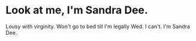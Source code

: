 # Look at me, I'm Sandra Dee.
Lousy with virginity.
Won't go to bed till I'm legally Wed.
I can't. I'm Sandra Dee.
